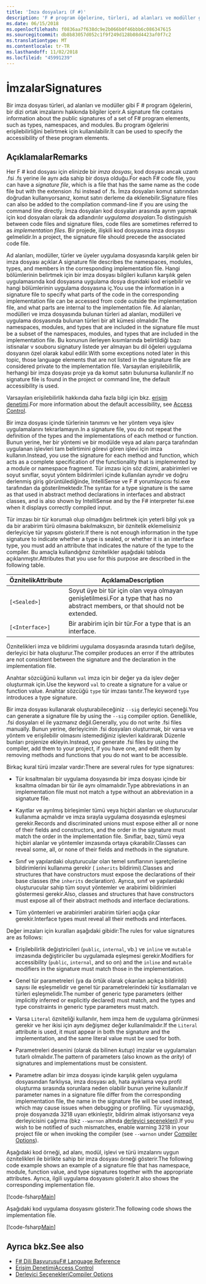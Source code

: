 ```yaml
---
title: 'İmza dosyaları (F #)'
description: 'F # program öğelerine, türleri, ad alanları ve modüller gibi bir dizi ortak imzalarını hakkındaki bilgileri tutmak için F # imza dosyalarını kullanmayı öğrenin.'
ms.date: 06/15/2018
ms.openlocfilehash: f0836aa7f638dc9e2b066b0f46bbb6c086347615
ms.sourcegitcommit: db8b83057d052c1f9f249d128b08d4423af0f7c2
ms.translationtype: MT
ms.contentlocale: tr-TR
ms.lasthandoff: 11/02/2018
ms.locfileid: "45991239"
---
```

# <a name="signatures"></a><span data-ttu-id="1ed2c-103">İmzalar</span><span class="sxs-lookup"><span data-stu-id="1ed2c-103">Signatures</span></span>

<span data-ttu-id="1ed2c-104">Bir imza dosyası türleri, ad alanları ve modüller gibi F # program öğelerini, bir dizi ortak imzalarını hakkında bilgiler içerir.</span><span class="sxs-lookup"><span data-stu-id="1ed2c-104">A signature file contains information about the public signatures of a set of F# program elements, such as types, namespaces, and modules.</span></span> <span data-ttu-id="1ed2c-105">Bu program öğelerini erişilebilirliğini belirtmek için kullanılabilir.</span><span class="sxs-lookup"><span data-stu-id="1ed2c-105">It can be used to specify the accessibility of these program elements.</span></span>

## <a name="remarks"></a><span data-ttu-id="1ed2c-106">Açıklamalar</span><span class="sxs-lookup"><span data-stu-id="1ed2c-106">Remarks</span></span>

<span data-ttu-id="1ed2c-107">Her F # kod dosyası için elinizde bir *imza dosyası*, kod dosyası ancak uzantı .fsi .fs yerine ile aynı ada sahip bir dosya olduğu.</span><span class="sxs-lookup"><span data-stu-id="1ed2c-107">For each F# code file, you can have a *signature file*, which is a file that has the same name as the code file but with the extension .fsi instead of .fs.</span></span> <span data-ttu-id="1ed2c-108">İmza dosyaları komut satırından doğrudan kullanıyorsanız, komut satırı derleme da eklenebilir.</span><span class="sxs-lookup"><span data-stu-id="1ed2c-108">Signature files can also be added to the compilation command-line if you are using the command line directly.</span></span> <span data-ttu-id="1ed2c-109">İmza dosyaları kod dosyaları arasında ayrım yapmak için kod dosyaları olarak da adlandırılır *uygulama dosyaları*.</span><span class="sxs-lookup"><span data-stu-id="1ed2c-109">To distinguish between code files and signature files, code files are sometimes referred to as *implementation files*.</span></span> <span data-ttu-id="1ed2c-110">Bir projede, ilişkili kod dosyasına imza dosyası gelmelidir.</span><span class="sxs-lookup"><span data-stu-id="1ed2c-110">In a project, the signature file should precede the associated code file.</span></span>

<span data-ttu-id="1ed2c-111">Ad alanları, modüller, türler ve üyeler uygulama dosyasında karşılık gelen bir imza dosyası açıklar.</span><span class="sxs-lookup"><span data-stu-id="1ed2c-111">A signature file describes the namespaces, modules, types, and members in the corresponding implementation file.</span></span> <span data-ttu-id="1ed2c-112">Hangi bölümlerinin belirtmek için bir imza dosyası bilgileri kullanın karşılık gelen uygulamasında kod dosyasına uygulama dosya dışındaki kod erişebilir ve hangi bölümlerinin uygulama dosyasına iç.</span><span class="sxs-lookup"><span data-stu-id="1ed2c-112">You use the information in a signature file to specify what parts of the code in the corresponding implementation file can be accessed from code outside the implementation file, and what parts are internal to the implementation file.</span></span> <span data-ttu-id="1ed2c-113">Ad alanları, modülleri ve imza dosyasında bulunan türleri ad alanları, modülleri ve uygulama dosyasında bulunan türleri bir alt kümesi olmalıdır.</span><span class="sxs-lookup"><span data-stu-id="1ed2c-113">The namespaces, modules, and types that are included in the signature file must be a subset of the namespaces, modules, and types that are included in the implementation file.</span></span> <span data-ttu-id="1ed2c-114">Bu konunun ilerleyen kısımlarında belirtildiği bazı istisnalar v souboru signatury listede yer almayan bu dil öğeleri uygulama dosyanın özel olarak kabul edilir.</span><span class="sxs-lookup"><span data-stu-id="1ed2c-114">With some exceptions noted later in this topic, those language elements that are not listed in the signature file are considered private to the implementation file.</span></span> <span data-ttu-id="1ed2c-115">Varsayılan erişilebilirlik, herhangi bir imza dosyası proje ya da komut satırı bulunursa kullanılır.</span><span class="sxs-lookup"><span data-stu-id="1ed2c-115">If no signature file is found in the project or command line, the default accessibility is used.</span></span>

<span data-ttu-id="1ed2c-116">Varsayılan erişilebilirlik hakkında daha fazla bilgi için bkz. [erişim denetimi](access-control.md).</span><span class="sxs-lookup"><span data-stu-id="1ed2c-116">For more information about the default accessibility, see [Access Control](access-control.md).</span></span>

<span data-ttu-id="1ed2c-117">Bir imza dosyası içinde türlerinin tanımını ve her yöntem veya işlev uygulamalarını tekrarlamayın.</span><span class="sxs-lookup"><span data-stu-id="1ed2c-117">In a signature file, you do not repeat the definition of the types and the implementations of each method or function.</span></span> <span data-ttu-id="1ed2c-118">Bunun yerine, her bir yöntemi ve bir modülde veya ad alanı parça tarafından uygulanan işlevleri tam belirtimini görevi gören işlevi için imza kullanın.</span><span class="sxs-lookup"><span data-stu-id="1ed2c-118">Instead, you use the signature for each method and function, which acts as a complete specification of the functionality that is implemented by a module or namespace fragment.</span></span> <span data-ttu-id="1ed2c-119">Tür imzası için söz dizimi, arabirimleri ve soyut sınıflar, soyut yöntem bildirimleri içinde kullanılan aynıdır ve doğru derlenmiş giriş görüntülediğinde, IntelliSense ve F # yorumlayıcısı fsi.exe tarafından da gösterilmektedir.</span><span class="sxs-lookup"><span data-stu-id="1ed2c-119">The syntax for a type signature is the same as that used in abstract method declarations in interfaces and abstract classes, and is also shown by IntelliSense and by the F# interpreter fsi.exe when it displays correctly compiled input.</span></span>

<span data-ttu-id="1ed2c-120">Tür imzası bir tür korumalı olup olmadığını belirtmek için yeterli bilgi yok ya da bir arabirim türü olmasına bakılmaksızın, bir öznitelik eklemelisiniz derleyiciye tür yapısını gösterir.</span><span class="sxs-lookup"><span data-stu-id="1ed2c-120">If there is not enough information in the type signature to indicate whether a type is sealed, or whether it is an interface type, you must add an attribute that indicates the nature of the type to the compiler.</span></span> <span data-ttu-id="1ed2c-121">Bu amaçla kullandığınız öznitelikler aşağıdaki tabloda açıklanmıştır.</span><span class="sxs-lookup"><span data-stu-id="1ed2c-121">Attributes that you use for this purpose are described in the following table.</span></span>

|<span data-ttu-id="1ed2c-122">Öznitelik</span><span class="sxs-lookup"><span data-stu-id="1ed2c-122">Attribute</span></span>|<span data-ttu-id="1ed2c-123">Açıklama</span><span class="sxs-lookup"><span data-stu-id="1ed2c-123">Description</span></span>|
|---------|-----------|
|`[<Sealed>]`|<span data-ttu-id="1ed2c-124">Soyut üye bir tür için olan veya olmayan genişletilmesi.</span><span class="sxs-lookup"><span data-stu-id="1ed2c-124">For a type that has no abstract members, or that should not be extended.</span></span>|
|`[<Interface>]`|<span data-ttu-id="1ed2c-125">Bir arabirim için bir tür.</span><span class="sxs-lookup"><span data-stu-id="1ed2c-125">For a type that is an interface.</span></span>|
<span data-ttu-id="1ed2c-126">Öznitelikleri imza ve bildirimi uygulama dosyasında arasında tutarlı değilse, derleyici bir hata oluşturur.</span><span class="sxs-lookup"><span data-stu-id="1ed2c-126">The compiler produces an error if the attributes are not consistent between the signature and the declaration in the implementation file.</span></span>

<span data-ttu-id="1ed2c-127">Anahtar sözcüğünü kullanın `val` imza için bir değer ya da işlev değer oluşturmak için.</span><span class="sxs-lookup"><span data-stu-id="1ed2c-127">Use the keyword `val` to create a signature for a value or function value.</span></span> <span data-ttu-id="1ed2c-128">Anahtar sözcüğü `type` tür imzası tanıtır.</span><span class="sxs-lookup"><span data-stu-id="1ed2c-128">The keyword `type` introduces a type signature.</span></span>

<span data-ttu-id="1ed2c-129">Bir imza dosyası kullanarak oluşturabileceğiniz `--sig` derleyici seçeneği.</span><span class="sxs-lookup"><span data-stu-id="1ed2c-129">You can generate a signature file by using the `--sig` compiler option.</span></span> <span data-ttu-id="1ed2c-130">Genellikle, .fsi dosyaları el ile yazmanız değil.</span><span class="sxs-lookup"><span data-stu-id="1ed2c-130">Generally, you do not write .fsi files manually.</span></span> <span data-ttu-id="1ed2c-131">Bunun yerine, derleyicinin .fsi dosyaları oluşturmak, bir varsa ve yöntem ve erişilebilir olmasını istemediğiniz işlevleri kaldırarak Düzenle bunları projenize ekleyin.</span><span class="sxs-lookup"><span data-stu-id="1ed2c-131">Instead, you generate .fsi files by using the compiler, add them to your project, if you have one, and edit them by removing methods and functions that you do not want to be accessible.</span></span>

<span data-ttu-id="1ed2c-132">Birkaç kural türü imzalar vardır:</span><span class="sxs-lookup"><span data-stu-id="1ed2c-132">There are several rules for type signatures:</span></span>

- <span data-ttu-id="1ed2c-133">Tür kısaltmaları bir uygulama dosyasında bir imza dosyası içinde bir kısaltma olmadan bir tür ile aynı olmamalıdır.</span><span class="sxs-lookup"><span data-stu-id="1ed2c-133">Type abbreviations in an implementation file must not match a type without an abbreviation in a signature file.</span></span>

- <span data-ttu-id="1ed2c-134">Kayıtlar ve ayrılmış birleşimler tümü veya hiçbiri alanları ve oluşturucular kullanıma açmalıdır ve imza sırayla uygulama dosyasında eşleşmesi gerekir.</span><span class="sxs-lookup"><span data-stu-id="1ed2c-134">Records and discriminated unions must expose either all or none of their fields and constructors, and the order in the signature must match the order in the implementation file.</span></span> <span data-ttu-id="1ed2c-135">Sınıflar, bazı, tümü veya hiçbiri alanlar ve yöntemler imzasında ortaya çıkarabilir.</span><span class="sxs-lookup"><span data-stu-id="1ed2c-135">Classes can reveal some, all, or none of their fields and methods in the signature.</span></span>

- <span data-ttu-id="1ed2c-136">Sınıf ve yapılardaki oluşturucular olan temel sınıflarının işaretçilerine bildirimlerini kullanıma gerekir ( `inherits` bildirimi).</span><span class="sxs-lookup"><span data-stu-id="1ed2c-136">Classes and structures that have constructors must expose the declarations of their base classes (the `inherits` declaration).</span></span> <span data-ttu-id="1ed2c-137">Ayrıca, sınıf ve yapılardaki oluşturucular sahip tüm soyut yöntemler ve arabirimi bildirimleri göstermesi gerekir.</span><span class="sxs-lookup"><span data-stu-id="1ed2c-137">Also, classes and structures that have constructors must expose all of their abstract methods and interface declarations.</span></span>

- <span data-ttu-id="1ed2c-138">Tüm yöntemleri ve arabirimleri arabirim türleri açığa çıkar gerekir.</span><span class="sxs-lookup"><span data-stu-id="1ed2c-138">Interface types must reveal all their methods and interfaces.</span></span>

<span data-ttu-id="1ed2c-139">Değer imzaları için kuralları aşağıdaki gibidir:</span><span class="sxs-lookup"><span data-stu-id="1ed2c-139">The rules for value signatures are as follows:</span></span>

- <span data-ttu-id="1ed2c-140">Erişilebilirlik değiştiricileri (`public`, `internal`, vb.) ve `inline` ve `mutable` imzasında değiştiriciler bu uygulamada eşleşmesi gerekir.</span><span class="sxs-lookup"><span data-stu-id="1ed2c-140">Modifiers for accessibility (`public`, `internal`, and so on) and the `inline` and `mutable` modifiers in the signature must match those in the implementation.</span></span>

- <span data-ttu-id="1ed2c-141">Genel tür parametreleri (ya da örtük olarak çıkarılan açıkça bildirildi) sayısı ile eşleşmelidir ve genel tür parametrelerindeki tür kısıtlamaları ve türleri eşleşmelidir.</span><span class="sxs-lookup"><span data-stu-id="1ed2c-141">The number of generic type parameters (either implicitly inferred or explicitly declared) must match, and the types and type constraints in generic type parameters must match.</span></span>

- <span data-ttu-id="1ed2c-142">Varsa `Literal` özniteliği kullanılır, hem imza hem de uygulama görünmesi gerekir ve her ikisi için aynı değişmez değer kullanılmalıdır.</span><span class="sxs-lookup"><span data-stu-id="1ed2c-142">If the `Literal` attribute is used, it must appear in both the signature and the implementation, and the same literal value must be used for both.</span></span>

- <span data-ttu-id="1ed2c-143">Parametreleri desenini (olarak da bilinen *kutup*) imzalar ve uygulamaları tutarlı olmalıdır.</span><span class="sxs-lookup"><span data-stu-id="1ed2c-143">The pattern of parameters (also known as the *arity*) of signatures and implementations must be consistent.</span></span>

- <span data-ttu-id="1ed2c-144">Parametre adları bir imza dosyası içinde karşılık gelen uygulama dosyasından farklıysa, imza dosyası adı, hata ayıklama veya profil oluşturma sırasında sorunlara neden olabilir bunun yerine kullanılır.</span><span class="sxs-lookup"><span data-stu-id="1ed2c-144">If parameter names in a signature file differ from the corresponding implementation file, the name in the signature file will be used instead, which may cause issues when debugging or profiling.</span></span> <span data-ttu-id="1ed2c-145">Tür uyuşmazlığı, proje dosyanızda 3218 uyarı etkinleştir, bildirim almak istiyorsanız veya derleyicisini çağırma (bkz `--warnon` altında [derleyici seçenekleri](compiler-options.md)).</span><span class="sxs-lookup"><span data-stu-id="1ed2c-145">If you wish to be notified of such mismatches, enable warning 3218 in your project file or when invoking the compiler (see `--warnon` under [Compiler Options](compiler-options.md)).</span></span>

<span data-ttu-id="1ed2c-146">Aşağıdaki kod örneği, ad alanı, modül, işlevi ve türü imzalarını uygun öznitelikleri ile birlikte sahip bir imza dosyası örneği gösterir.</span><span class="sxs-lookup"><span data-stu-id="1ed2c-146">The following code example shows an example of a signature file that has namespace, module, function value, and type signatures together with the appropriate attributes.</span></span> <span data-ttu-id="1ed2c-147">Ayrıca, ilgili uygulama dosyasını gösterir.</span><span class="sxs-lookup"><span data-stu-id="1ed2c-147">It also shows the corresponding implementation file.</span></span>

[!code-fsharp[Main](../../../samples/snippets/fsharp/fssignatures/snippet9002.fs)]

<span data-ttu-id="1ed2c-148">Aşağıdaki kod uygulama dosyasını gösterir.</span><span class="sxs-lookup"><span data-stu-id="1ed2c-148">The following code shows the implementation file.</span></span>

[!code-fsharp[Main](../../../samples/snippets/fsharp/fssignatures/snippet9001.fs)]

## <a name="see-also"></a><span data-ttu-id="1ed2c-149">Ayrıca bkz.</span><span class="sxs-lookup"><span data-stu-id="1ed2c-149">See also</span></span>

- [<span data-ttu-id="1ed2c-150">F# Dili Başvurusu</span><span class="sxs-lookup"><span data-stu-id="1ed2c-150">F# Language Reference</span></span>](index.md)
- [<span data-ttu-id="1ed2c-151">Erişim Denetimi</span><span class="sxs-lookup"><span data-stu-id="1ed2c-151">Access Control</span></span>](access-control.md)
- [<span data-ttu-id="1ed2c-152">Derleyici Seçenekleri</span><span class="sxs-lookup"><span data-stu-id="1ed2c-152">Compiler Options</span></span>](compiler-options.md)
